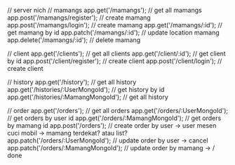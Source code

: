 // server nich
// mamangs
app.get('/mamangs'); // get all mamangs
app.post('/mamangs/register'); // create mamang
app.post('/mamangs/login'); // create mamang
app.get('/mamangs/:id'); // get mamang by id
app.patch('/mamangs/:id'); // update location mamang
app.delete('/mamangs/:id'); // delete mamang

// client
app.get('/clients'); // get all clients
app.get('/client/:id'); // get client by id
app.post('/client/register'); // create client
app.post('/client/login'); // create client

// history
app.get('/history'); // get all history
app.get('/histories/:UserMongoId'); // get history by id
app.get('/histories/:MamangMongoId'); // get all history

// order
app.get('/orders'); // get all orders
app.get('/orders/:UserMongoId'); // get orders by user id
app.get('/orders/:MamangMongoId'); // get orders by mamang id
app.post('/orders'); // create order by user -> user mesen cuci mobil -> mamang terdekat? atau list?
app.patch('/orders/:UserMongoId'); // update order by user -> cancel
app.patch('/orders/:MamangMongoId'); // update order by mamang -> / done